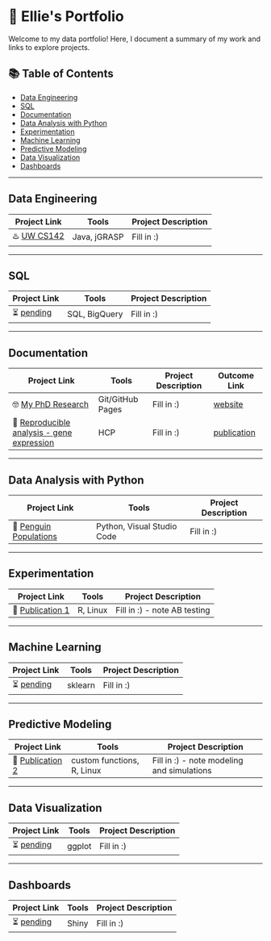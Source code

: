 # 🎨 Ellie's Portfolio

Welcome to my data portfolio! Here, I document a summary of my work and links to explore projects. 

## 📚 Table of Contents  

- [Data Engineering](#data-engineering)
- [SQL](#sql)
- [Documentation](#documentation)
- [Data Analysis with Python](#data-analysis-with-python)
- [Experimentation](#experimentation)
- [Machine Learning](#machine-learning)
- [Predictive Modeling](#predictive-modeling)
- [Data Visualization](#data-visualization)
- [Dashboards](#dashboards)

***

## Data Engineering

| Project Link | Tools | Project Description | 
|---|---|---|
| ♨️ [UW CS142](https://github.com/etaagen/UW-CS142/blob/main/README.md) | Java, jGRASP | Fill in :) |

***

## SQL   

| Project Link | Tools | Project Description | 
|---|---|---|
| ⏳ [pending](https://github.com/etaagen?tab=repositories) | SQL, BigQuery | Fill in :) |

***

## Documentation   

| Project Link | Tools | Project Description | Outcome Link |
|---|---|---|---|
| 🤓 [My PhD Research](https://github.com/etaagen/etaagen.github.io) | Git/GitHub Pages | Fill in :) | [website](https://etaagen.github.io) |
| 📓 [Reproducible analysis - gene expression](https://github.com/etaagen/Taagen_2021_TPG/blob/main/supplementary_4/script_S4.md) | HCP | Fill in :) | [publication](https://doi.org/10.1002/tpg2.20106) |

***

## Data Analysis with Python  

| Project Link | Tools | Project Description | 
|---|---|---|
| 🧊 [Penguin Populations](https://github.com/etaagen/python-projects/blob/main/penguinProject.ipynb) | Python, Visual Studio Code | Fill in :) |

***

## Experimentation   

| Project Link | Tools | Project Description | 
|---|---|---|
| 🧬 [Publication 1](https://github.com/etaagen/Taagen_2021_TPG/blob/main/README.md) | R, Linux | Fill in :) - note AB testing |

***

## Machine Learning 

| Project Link | Tools | Project Description | 
|---|---|---|
| ⏳ [pending](https://github.com/etaagen?tab=repositories) | sklearn | Fill in :) |

***

## Predictive Modeling   

| Project Link | Tools | Project Description | 
|---|---|---|
| 🎯 [Publication 2](https://github.com/etaagen/dissertation_chapter_4/blob/main/README.md) | custom functions, R, Linux | Fill in :) - note modeling and simulations |  

***

## Data Visualization   

| Project Link | Tools | Project Description | 
|---|---|---|
| ⏳ [pending](https://github.com/etaagen?tab=repositories) | ggplot | Fill in :) |  

***

## Dashboards 

| Project Link | Tools | Project Description | 
|---|---|---|
| ⏳ [pending](https://github.com/etaagen?tab=repositories) | Shiny | Fill in :) |

